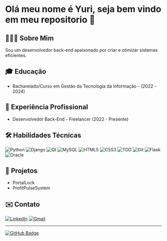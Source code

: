 # Olá meu nome é Yuri, seja bem vindo em meu repositorio  👋

## 👨🏻‍💻 Sobre Mim

Sou um desenvolvedor back-end apaixonado por criar e otimizar sistemas eficientes.

## 🎓 Educação

- Bacharelado/Curso em Gestão da Tecnologia da Informação - (2022 - 2024)

## 💼 Experiência Profissional

- Desenvolvedor Back-End - Freelancer (2022 - Presente)

## 🛠 Habilidades Técnicas

![Python](https://img.shields.io/badge/-Python-3776AB?style=flat-square&logo=Python&logoColor=white)
![Django](https://img.shields.io/badge/-Django-092E20?style=flat-square&logo=Django&logoColor=white)
![Qt](https://img.shields.io/badge/-Qt-41CD52?style=flat-square&logo=Qt&logoColor=white)
![MySQL](https://img.shields.io/badge/-MySQL-4479A1?style=flat-square&logo=MySQL&logoColor=white)
![HTML5](https://img.shields.io/badge/-HTML5-E34F26?style=flat-square&logo=HTML5&logoColor=white)
![CSS3](https://img.shields.io/badge/-CSS3-1572B6?style=flat-square&logo=CSS3&logoColor=white)
![TDD](https://img.shields.io/badge/-TDD-<COR>?style=flat-square&logo=<LOGO>&logoColor=white)
![Git](https://img.shields.io/badge/-Git-F05032?style=flat-square&logo=Git&logoColor=white)
![Flask](https://img.shields.io/badge/-Flask-000000?style=flat-square&logo=Flask&logoColor=white)
![Oracle](https://img.shields.io/badge/-Oracle-F80000?style=flat-square&logo=Oracle&logoColor=white)




## 🚀 Projetos
- PortalLock
- ProfitPulseSystem

## ✉️ Contato

[![LinkedIn](https://img.shields.io/badge/LinkedIn-0077B5?style=for-the-badge&logo=linkedin&logoColor=white)](https://www.linkedin.com/in/yuri-lagedo-coli-26aa08240/)
[![Gmail](https://img.shields.io/badge/Gmail-D14836?style=for-the-badge&logo=gmail&logoColor=white)](mailto:yurilagedocoli2@gmail.com)

---

[![GitHub Badge](https://img.shields.io/badge/-Yuri-black?style=flat&logo=GitHub&logoColor=white)](https://github.com/YuriLagedo)
